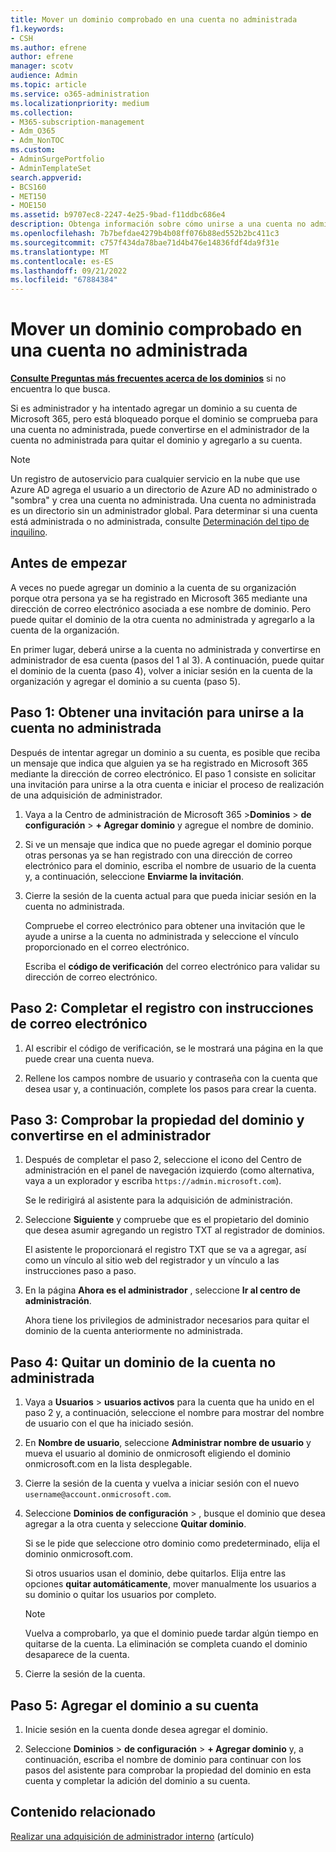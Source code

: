 ```yaml
---
title: Mover un dominio comprobado en una cuenta no administrada
f1.keywords:
- CSH
ms.author: efrene
author: efrene
manager: scotv
audience: Admin
ms.topic: article
ms.service: o365-administration
ms.localizationpriority: medium
ms.collection:
- M365-subscription-management
- Adm_O365
- Adm_NonTOC
ms.custom:
- AdminSurgePortfolio
- AdminTemplateSet
search.appverid:
- BCS160
- MET150
- MOE150
ms.assetid: b9707ec8-2247-4e25-9bad-f11ddbc686e4
description: Obtenga información sobre cómo unirse a una cuenta no administrada para quitar el dominio de la cuenta y agregar el dominio a la cuenta.
ms.openlocfilehash: 7b7befdae4279b4b08ff076b88ed552b2bc411c3
ms.sourcegitcommit: c757f434da78bae71d4b476e14836fdf4da9f31e
ms.translationtype: MT
ms.contentlocale: es-ES
ms.lasthandoff: 09/21/2022
ms.locfileid: "67884384"
---
```

# <a name="move-a-domain-verified-in-an-unmanaged-account"></a>Mover un dominio comprobado en una cuenta no administrada

 **[Consulte Preguntas más frecuentes acerca de los dominios](../setup/domains-faq.yml)** si no encuentra lo que busca.

Si es administrador y ha intentado agregar un dominio a su cuenta de Microsoft 365, pero está bloqueado porque el dominio se comprueba para una cuenta no administrada, puede convertirse en el administrador de la cuenta no administrada para quitar el dominio y agregarlo a su cuenta.

> [!NOTE]
> Un registro de autoservicio para cualquier servicio en la nube que use Azure AD agrega el usuario a un directorio de Azure AD no administrado o "sombra" y crea una cuenta no administrada. Una cuenta no administrada es un directorio sin un administrador global. Para determinar si una cuenta está administrada o no administrada, consulte [Determinación del tipo de inquilino](/power-platform/admin/powerapps-gdpr-dsr-guide-systemlogs#determining-tenant-type).
  
## <a name="before-you-begin"></a>Antes de empezar

A veces no puede agregar un dominio a la cuenta de su organización porque otra persona ya se ha registrado en Microsoft 365 mediante una dirección de correo electrónico asociada a ese nombre de dominio. Pero puede quitar el dominio de la otra cuenta no administrada y agregarlo a la cuenta de la organización.

En primer lugar, deberá unirse a la cuenta no administrada y convertirse en administrador de esa cuenta (pasos del 1 al 3). A continuación, puede quitar el dominio de la cuenta (paso 4), volver a iniciar sesión en la cuenta de la organización y agregar el dominio a su cuenta (paso 5).

## <a name="step-1-get-an-invitation-to-join-the-unmanaged-account"></a>Paso 1: Obtener una invitación para unirse a la cuenta no administrada

Después de intentar agregar un dominio a su cuenta, es posible que reciba un mensaje que indica que alguien ya se ha registrado en Microsoft 365 mediante la dirección de correo electrónico. El paso 1 consiste en solicitar una invitación para unirse a la otra cuenta e iniciar el proceso de realización de una adquisición de administrador.

1. Vaya a la Centro de administración de Microsoft 365 >**Dominios** >  **de configuración** > **+ Agregar dominio** y agregue el nombre de dominio.

1. Si ve un mensaje que indica que no puede agregar el dominio porque otras personas ya se han registrado con una dirección de correo electrónico para el dominio, escriba el nombre de usuario de la cuenta y, a continuación, seleccione **Enviarme la invitación**.

1. Cierre la sesión de la cuenta actual para que pueda iniciar sesión en la cuenta no administrada.

    Compruebe el correo electrónico para obtener una invitación que le ayude a unirse a la cuenta no administrada y seleccione el vínculo proporcionado en el correo electrónico.

    Escriba el **código de verificación** del correo electrónico para validar su dirección de correo electrónico.

## <a name="step-2-complete-signup-with-email-instructions"></a>Paso 2: Completar el registro con instrucciones de correo electrónico

1. Al escribir el código de verificación, se le mostrará una página en la que puede crear una cuenta nueva.

2. Rellene los campos nombre de usuario y contraseña con la cuenta que desea usar y, a continuación, complete los pasos para crear la cuenta.

## <a name="step-3-verify-domain-ownership-and-become-the-admin"></a>Paso 3: Comprobar la propiedad del dominio y convertirse en el administrador

1. Después de completar el paso 2, seleccione el icono del Centro de administración en el panel de navegación izquierdo (como alternativa, vaya a un explorador y escriba `https://admin.microsoft.com`).

    Se le redirigirá al asistente para la adquisición de administración.

1. Seleccione **Siguiente** y compruebe que es el propietario del dominio que desea asumir agregando un registro TXT al registrador de dominios.

    El asistente le proporcionará el registro TXT que se va a agregar, así como un vínculo al sitio web del registrador y un vínculo a las instrucciones paso a paso.

1. En la página **Ahora es el administrador** , seleccione **Ir al centro de administración**.

    Ahora tiene los privilegios de administrador necesarios para quitar el dominio de la cuenta anteriormente no administrada.

## <a name="step-4-remove-a-domain-from-the-unmanaged-account"></a>Paso 4: Quitar un dominio de la cuenta no administrada

1. Vaya a **Usuarios** > **usuarios activos** para la cuenta que ha unido en el paso 2 y, a continuación, seleccione el nombre para mostrar del nombre de usuario con el que ha iniciado sesión.

1. En **Nombre de usuario**, seleccione **Administrar nombre de usuario** y mueva el usuario al dominio de onmicrosoft eligiendo el dominio onmicrosoft.com en la lista desplegable.

1. Cierre la sesión de la cuenta y vuelva a iniciar sesión con el nuevo `username@account.onmicrosoft.com`.

1. Seleccione **Dominios de configuración** > , busque el dominio que desea agregar a la otra cuenta y seleccione **Quitar dominio**.

    Si se le pide que seleccione otro dominio como predeterminado, elija el dominio onmicrosoft.com.

    Si otros usuarios usan el dominio, debe quitarlos. Elija entre las opciones **quitar automáticamente**, mover manualmente los usuarios a su dominio o quitar los usuarios por completo.

   > [!NOTE]
   > Vuelva a comprobarlo, ya que el dominio puede tardar algún tiempo en quitarse de la cuenta. La eliminación se completa cuando el dominio desaparece de la cuenta.

1. Cierre la sesión de la cuenta.

## <a name="step-5-add-the-domain-to-your-account"></a>Paso 5: Agregar el dominio a su cuenta

1. Inicie sesión en la cuenta donde desea agregar el dominio.

1. Seleccione **Dominios** >  **de configuración** > **+ Agregar dominio** y, a continuación, escriba el nombre de dominio para continuar con los pasos del asistente para comprobar la propiedad del dominio en esta cuenta y completar la adición del dominio a su cuenta.
  
## <a name="related-content"></a>Contenido relacionado

[Realizar una adquisición de administrador interno](become-the-admin.md) (artículo)
